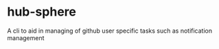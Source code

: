 # hub-sphere

A cli to aid in managing of github user specific tasks such as notification management
